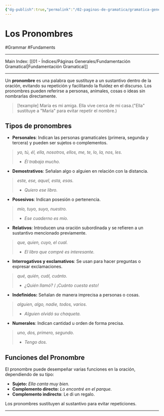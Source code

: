 ```yaml
---
{"dg-publish":true,"permalink":"/02-paginas-de-gramatica/gramatica-general/los-pronombres/"}
---
```


# Los Pronombres
#Grammar #Fundaments  
___
Main Index: [[01 - Índices/Páginas Generales/Fundamentación Gramatical\|Fundamentación Gramatical]]
___
Un **pronombre** es una palabra que sustituye a un sustantivo dentro de la oración, evitando su repetición y facilitando la fluidez en el discurso. Los pronombres pueden referirse a personas, animales, cosas o ideas sin nombrarlas directamente.

> [!example] 
> María es mi amiga. Ella vive cerca de mi casa.("Ella" sustituye a "María" para evitar repetir el nombre.)

## Tipos de pronombres

- **Personales**: Indican las personas gramaticales (primera, segunda y tercera) y pueden ser sujetos o complementos.
>_yo, tú, él, ella, nosotros, ellos, me, te, lo, la, nos, les._
>- _Él trabaja mucho._

- **Demostrativos**: Señalan algo o alguien en relación con la distancia.
>_este, ese, aquel, esta, esas._
>- _Quiero ese libro._

- **Posesivos**: Indican posesión o pertenencia.
>_mío, tuyo, suyo, nuestro._
>- _Ese cuaderno es mío._

- **Relativos**: Introducen una oración subordinada y se refieren a un sustantivo mencionado previamente.
>_que, quien, cuyo, el cual._
> - _El libro que compré es interesante._

- **Interrogativos y exclamativos**: Se usan para hacer preguntas o expresar exclamaciones.
>_qué, quién, cuál, cuánto._
>- _¿Quién llamó?_ / _¡Cuánto cuesta esto!_

- **Indefinidos:** Señalan de manera imprecisa a personas o cosas.
>_alguien, algo, nadie, todos, varios._
>- _Alguien olvidó su chaqueta._

- **Numerales**: Indican cantidad u orden de forma precisa.
>_uno, dos, primero, segundo._
>- _Tengo dos._

## Funciones del Pronombre
El pronombre puede desempeñar varias funciones en la oración, dependiendo de su tipo:

- **Sujeto:** _Ella canta muy bien._
- **Complemento directo:** _Lo encontré en el parque._
- **Complemento indirecto**: Le di un regalo.

Los pronombres sustituyen al sustantivo para evitar repeticiones.
___
